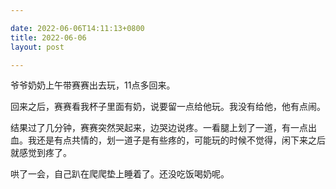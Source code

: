 ```yaml
---

date: 2022-06-06T14:11:13+0800
title: 2022-06-06
layout: post

---
```


爷爷奶奶上午带赛赛出去玩，11点多回来。

回来之后，赛赛看我杯子里面有奶，说要留一点给他玩。我没有给他，他有点闹。

结果过了几分钟，赛赛突然哭起来，边哭边说疼。一看腿上划了一道，有一点出血。我还是有点共情的，划一道子是有些疼的，可能玩的时候不觉得，闲下来之后就感觉到疼了。

哄了一会，自己趴在爬爬垫上睡着了。还没吃饭喝奶呢。
